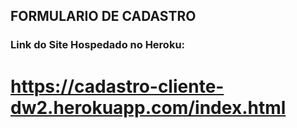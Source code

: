 ## FORMULARIO DE CADASTRO 

### Link do Site Hospedado no Heroku:
# https://cadastro-cliente-dw2.herokuapp.com/index.html